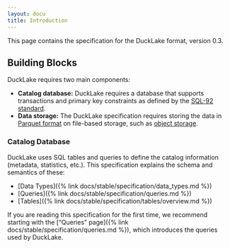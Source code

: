 ```yaml
---
layout: docu
title: Introduction
---
```


This page contains the specification for the DuckLake format, version 0.3.

## Building Blocks

DuckLake requires two main components:

* **Catalog database:** DuckLake requires a database that supports transactions and primary key constraints as defined by the [SQL-92 standard](https://en.wikipedia.org/wiki/SQL-92).
* **Data storage:** The DuckLake specification requires storing the data in [Parquet format](https://parquet.apache.org/docs/file-format/) on file-based storage, such as [object storage](https://en.wikipedia.org/wiki/Object_storage).

### Catalog Database

DuckLake uses SQL tables and queries to define the catalog information (metadata, statistics, etc.).
This specification explains the schema and semantics of these:

* [Data Types]({% link docs/stable/specification/data_types.md %})
* [Queries]({% link docs/stable/specification/queries.md %})
* [Tables]({% link docs/stable/specification/tables/overview.md %})

If you are reading this specification for the first time,
we recommend starting with the [“Queries” page]({% link docs/stable/specification/queries.md %}),
which introduces the queries used by DuckLake.
